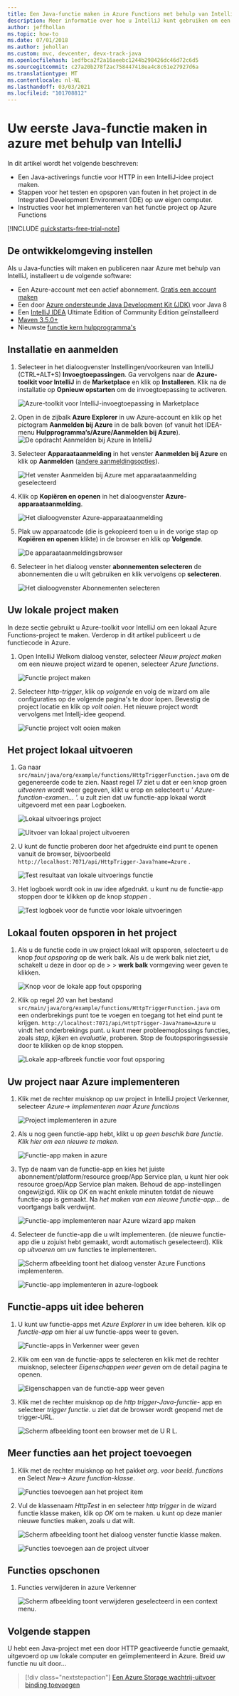 ```yaml
---
title: Een Java-functie maken in Azure Functions met behulp van IntelliJ
description: Meer informatie over hoe u IntelliJ kunt gebruiken om een eenvoudige HTTP-geactiveerde Java-functie te maken, die u vervolgens publiceert om te worden uitgevoerd in een serverloze omgeving in Azure.
author: jeffhollan
ms.topic: how-to
ms.date: 07/01/2018
ms.author: jehollan
ms.custom: mvc, devcenter, devx-track-java
ms.openlocfilehash: 1edfbca2f2a16aeebc1244b298426dc46d72c6d5
ms.sourcegitcommit: c27a20b278f2ac758447418ea4c8c61e27927d6a
ms.translationtype: MT
ms.contentlocale: nl-NL
ms.lasthandoff: 03/03/2021
ms.locfileid: "101708812"
---
```

# <a name="create-your-first-java-function-in-azure-using-intellij"></a>Uw eerste Java-functie maken in azure met behulp van IntelliJ

In dit artikel wordt het volgende beschreven:
- Een Java-activerings functie voor HTTP in een IntelliJ-idee project maken.
- Stappen voor het testen en opsporen van fouten in het project in de Integrated Development Environment (IDE) op uw eigen computer.
- Instructies voor het implementeren van het functie project op Azure Functions

<!-- TODO ![Access a Hello World function from the command line with cURL](media/functions-create-java-maven/hello-azure.png) -->

[!INCLUDE [quickstarts-free-trial-note](../../includes/quickstarts-free-trial-note.md)]

## <a name="set-up-your-development-environment"></a>De ontwikkelomgeving instellen

Als u Java-functies wilt maken en publiceren naar Azure met behulp van IntelliJ, installeert u de volgende software:

+ Een Azure-account met een actief abonnement. [Gratis een account maken](https://azure.microsoft.com/free/?ref=microsoft.com&utm_source=microsoft.com&utm_medium=docs&utm_campaign=visualstudio)
+ Een door [Azure ondersteunde Java Development Kit (JDK)](/azure/developer/java/fundamentals/java-jdk-long-term-support) voor Java 8
+ Een [IntelliJ IDEA](https://www.jetbrains.com/idea/download/) Ultimate Edition of Community Edition geïnstalleerd
+ [Maven 3.5.0+](https://maven.apache.org/download.cgi)
+ Nieuwste [functie kern hulpprogramma's](https://github.com/Azure/azure-functions-core-tools)


## <a name="installation-and-sign-in"></a>Installatie en aanmelden

1. Selecteer in het dialoogvenster Instellingen/voorkeuren van IntelliJ (CTRL+ALT+S) **Invoegtoepassingen**. Ga vervolgens naar de **Azure-toolkit voor IntelliJ** in de **Marketplace** en klik op **Installeren**. Klik na de installatie op **Opnieuw opstarten** om de invoegtoepassing te activeren. 

    ![Azure-toolkit voor IntelliJ-invoegtoepassing in Marketplace][marketplace]

2. Open in de zijbalk **Azure Explorer** in uw Azure-account en klik op het pictogram **Aanmelden bij Azure** in de balk boven (of vanuit het IDEA-menu **Hulpprogramma’s/Azure/Aanmelden bij Azure**).
    ![De opdracht Aanmelden bij Azure in IntelliJ][intellij-azure-login]

3. Selecteer **Apparaataanmelding** in het venster **Aanmelden bij Azure** en klik op **Aanmelden** ([andere aanmeldingsopties](/azure/developer/java/toolkit-for-intellij/sign-in-instructions)).

   ![Het venster Aanmelden bij Azure met apparaataanmelding geselecteerd][intellij-azure-popup]

4. Klik op **Kopiëren en openen** in het dialoogvenster **Azure-apparaataanmelding**.

   ![Het dialoogvenster Azure-apparaataanmelding][intellij-azure-copycode]

5. Plak uw apparaatcode (die is gekopieerd toen u in de vorige stap op **Kopiëren en openen** klikte) in de browser en klik op **Volgende**.

   ![De apparaataanmeldingsbrowser][intellij-azure-link-ms-account]

6. Selecteer in het dialoog venster **abonnementen selecteren** de abonnementen die u wilt gebruiken en klik vervolgens op **selecteren**.

   ![Het dialoogvenster Abonnementen selecteren][intellij-azure-login-select-subs]
   
## <a name="create-your-local-project"></a>Uw lokale project maken

In deze sectie gebruikt u Azure-toolkit voor IntelliJ om een lokaal Azure Functions-project te maken. Verderop in dit artikel publiceert u de functiecode in Azure. 

1. Open IntelliJ Welkom dialoog venster, selecteer *Nieuw project maken* om een nieuwe project wizard te openen, selecteer *Azure functions*.

    ![Functie project maken](media/functions-create-first-java-intellij/create-functions-project.png)

1. Selecteer *http-trigger*, klik op *volgende* en volg de wizard om alle configuraties op de volgende pagina's te door lopen. Bevestig de project locatie en klik op *volt ooien*. Het nieuwe project wordt vervolgens met Intellj-idee geopend.

    ![Functie project volt ooien maken](media/functions-create-first-java-intellij/create-functions-project-finish.png)

## <a name="run-the-project-locally"></a>Het project lokaal uitvoeren

1. Ga naar `src/main/java/org/example/functions/HttpTriggerFunction.java` om de gegenereerde code te zien. Naast regel *17* ziet u dat er een knop groen *uitvoeren* wordt weer gegeven, klikt u erop en selecteert u *' Azure-function-examen... '.* u zult zien dat uw functie-app lokaal wordt uitgevoerd met een paar Logboeken.

    ![Lokaal uitvoerings project](media/functions-create-first-java-intellij/local-run-functions-project.png)

    ![Uitvoer van lokaal project uitvoeren](media/functions-create-first-java-intellij/local-run-functions-output.png)

1. U kunt de functie proberen door het afgedrukte eind punt te openen vanuit de browser, bijvoorbeeld `http://localhost:7071/api/HttpTrigger-Java?name=Azure` .

    ![Test resultaat van lokale uitvoerings functie](media/functions-create-first-java-intellij/local-run-functions-test.png)

1. Het logboek wordt ook in uw idee afgedrukt. u kunt nu de functie-app stoppen door te klikken op de knop *stoppen* .

    ![Test logboek voor de functie voor lokale uitvoeringen](media/functions-create-first-java-intellij/local-run-functions-log.png)

## <a name="debug-the-project-locally"></a>Lokaal fouten opsporen in het project

1. Als u de functie code in uw project lokaal wilt opsporen, selecteert u de knop *fout opsporing* op de werk balk. Als u de werk balk niet ziet, schakelt u deze in door op de  >    >  **werk balk** vormgeving weer geven te klikken.

    ![Knop voor de lokale app fout opsporing](media/functions-create-first-java-intellij/local-debug-functions-button.png)

1. Klik op regel *20* van het bestand `src/main/java/org/example/functions/HttpTriggerFunction.java` om een onderbrekings punt toe te voegen en toegang tot het eind punt te krijgen. `http://localhost:7071/api/HttpTrigger-Java?name=Azure` u vindt het onderbrekings punt. u kunt meer probleemoplossings functies, zoals *stap*, *kijken* en *evaluatie*, proberen. Stop de foutopsporingssessie door te klikken op de knop stoppen.

    ![Lokale app-afbreek functie voor fout opsporing](media/functions-create-first-java-intellij/local-debug-functions-break.png)

## <a name="deploy-your-project-to-azure"></a>Uw project naar Azure implementeren

1. Klik met de rechter muisknop op uw project in IntelliJ project Verkenner, selecteer *Azure-> implementeren naar Azure functions*

    ![Project implementeren in azure](media/functions-create-first-java-intellij/deploy-functions-to-azure.png)

1. Als u nog geen functie-app hebt, klikt u op *geen beschik bare functie. Klik hier om een nieuwe te maken*.

    ![Functie-app maken in azure](media/functions-create-first-java-intellij/deploy-functions-create-app.png)

1. Typ de naam van de functie-app en kies het juiste abonnement/platform/resource groep/App Service plan, u kunt hier ook resource groep/App Service plan maken. Behoud de app-instellingen ongewijzigd. Klik op *OK* en wacht enkele minuten totdat de nieuwe functie-app is gemaakt. Na *het maken van een nieuwe functie-app...* de voortgangs balk verdwijnt.

    ![Functie-app implementeren naar Azure wizard app maken](media/functions-create-first-java-intellij/deploy-functions-create-app-wizard.png)

1. Selecteer de functie-app die u wilt implementeren. (de nieuwe functie-app die u zojuist hebt gemaakt, wordt automatisch geselecteerd). Klik op *uitvoeren* om uw functies te implementeren.

    ![Scherm afbeelding toont het dialoog venster Azure Functions implementeren.](media/functions-create-first-java-intellij/deploy-functions-run.png)

    ![Functie-app implementeren in azure-logboek](media/functions-create-first-java-intellij/deploy-functions-log.png)

## <a name="manage-function-apps-from-idea"></a>Functie-apps uit idee beheren

1. U kunt uw functie-apps met *Azure Explorer* in uw idee beheren. klik op *functie-app* om hier al uw functie-apps weer te geven.

    ![Functie-apps in Verkenner weer geven](media/functions-create-first-java-intellij/explorer-view-functions.png)

1. Klik om een van de functie-apps te selecteren en klik met de rechter muisknop, selecteer *Eigenschappen weer geven* om de detail pagina te openen. 

    ![Eigenschappen van de functie-app weer geven](media/functions-create-first-java-intellij/explorer-functions-show-properties.png)

1. Klik met de rechter muisknop op de *http trigger-Java-functie-* app en selecteer *trigger functie*. u ziet dat de browser wordt geopend met de trigger-URL.

    ![Scherm afbeelding toont een browser met de U R L.](media/functions-create-first-java-intellij/explorer-trigger-functions.png)

## <a name="add-more-functions-to-the-project"></a>Meer functies aan het project toevoegen

1. Klik met de rechter muisknop op het pakket *org. voor beeld. functions* en Select *New-> Azure function-klasse*. 

    ![Functies toevoegen aan het project item](media/functions-create-first-java-intellij/add-functions-entry.png)

1. Vul de klassenaam *HttpTest* in en selecteer *http trigger* in de wizard functie klasse maken, klik op *OK* om te maken. u kunt op deze manier nieuwe functies maken, zoals u dat wilt.

    ![Scherm afbeelding toont het dialoog venster functie klasse maken.](media/functions-create-first-java-intellij/add-functions-trigger.png)
    
    ![Functies toevoegen aan de project uitvoer](media/functions-create-first-java-intellij/add-functions-output.png)

## <a name="cleaning-up-functions"></a>Functies opschonen

1. Functies verwijderen in azure Verkenner
      
      ![Scherm afbeelding toont verwijderen geselecteerd in een context menu.](media/functions-create-first-java-intellij/delete-function.png)
      

## <a name="next-steps"></a>Volgende stappen

U hebt een Java-project met een door HTTP geactiveerde functie gemaakt, uitgevoerd op uw lokale computer en geïmplementeerd in Azure. Breid uw functie nu uit door...

> [!div class="nextstepaction"]
> [Een Azure Storage wachtrij-uitvoer binding toevoegen](./functions-add-output-binding-storage-queue-java.md)


[marketplace]:./media/functions-create-first-java-intellij/marketplace.png
[intellij-azure-login]: media/functions-create-first-java-intellij/intellij-azure-login.png
[intellij-azure-popup]: media/functions-create-first-java-intellij/intellij-azure-login-popup.png
[intellij-azure-copycode]: media/functions-create-first-java-intellij/intellij-azure-login-copyopen.png
[intellij-azure-link-ms-account]: media/functions-create-first-java-intellij/intellij-azure-login-linkms-account.png
[intellij-azure-login-select-subs]: media/functions-create-first-java-intellij/intellij-azure-login-selectsubs.png
